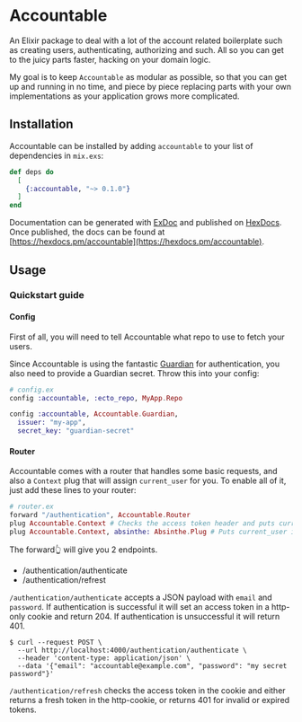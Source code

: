 # Accountable

An Elixir package to deal with a lot of the account related boilerplate such as creating users, authenticating, authorizing and such. All so you can get to the juicy parts faster, hacking on your domain logic.

My goal is to keep `Accountable` as modular as possible, so that you can get up and running in no time, and piece by piece replacing parts with your own implementations as your application grows more complicated.

## Installation

Accountable can be installed by adding `accountable` to your list of dependencies in `mix.exs`:

```elixir
def deps do
  [
    {:accountable, "~> 0.1.0"}
  ]
end
```

Documentation can be generated with [ExDoc](https://github.com/elixir-lang/ex_doc)
and published on [HexDocs](https://hexdocs.pm). Once published, the docs can
be found at [https://hexdocs.pm/accountable](https://hexdocs.pm/accountable).

## Usage

### Quickstart guide

#### Config

First of all, you will need to tell Accountable what repo to use to fetch your users.

Since Accountable is using the fantastic [Guardian](https://github.com/ueberauth/guardian) for authentication, you also need to provide a Guardian secret. Throw this into your config:


```elixir
# config.ex
config :accountable, :ecto_repo, MyApp.Repo

config :accountable, Accountable.Guardian,
  issuer: "my-app",
  secret_key: "guardian-secret"
```

#### Router

Accountable comes with a router that handles some basic requests, and also a `Context` plug that will assign `current_user` for you. To enable all of it, just add these lines to your router:

```elixir
# router.ex
forward "/authentication", Accountable.Router
plug Accountable.Context # Checks the access token header and puts current_user in your conn.assigns
plug Accountable.Context, absinthe: Absinthe.Plug # Puts current_user in your Absinthe context
```

The forward👆  will give you 2 endpoints.

- /authentication/authenticate
- /authentication/refrest

`/authentication/authenticate` accepts a JSON payload with `email` and `password`. If authentication is successful it will set an access token in a http-only cookie and return 204. If authentication is unsuccessful it will return 401.

```console
$ curl --request POST \
  --url http://localhost:4000/authentication/authenticate \
  --header 'content-type: application/json' \
  --data '{"email": "accountable@example.com", "password": "my secret password"}'
```


`/authentication/refresh` checks the access token in the cookie and either returns a fresh token in the http-cookie, or returns 401 for invalid or expired tokens.

